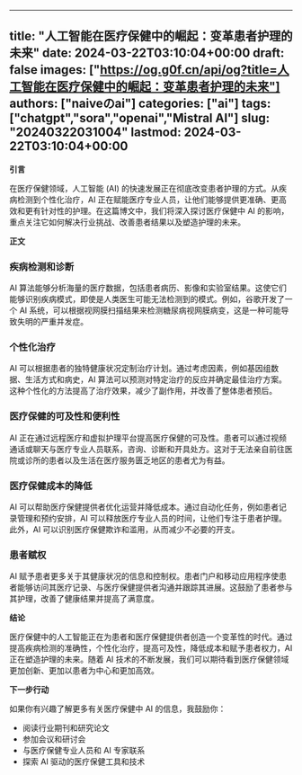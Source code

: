 
---
title: "人工智能在医疗保健中的崛起：变革患者护理的未来"
date: 2024-03-22T03:10:04+00:00
draft: false
images: ["https://og.g0f.cn/api/og?title=人工智能在医疗保健中的崛起：变革患者护理的未来"]
authors: ["naiveのai"]
categories: ["ai"]
tags: ["chatgpt","sora","openai","Mistral AI"]
slug: "20240322031004"
lastmod: 2024-03-22T03:10:04+00:00
---
**引言**

在医疗保健领域，人工智能 (AI) 的快速发展正在彻底改变患者护理的方式。从疾病检测到个性化治疗，AI 正在赋能医疗专业人员，让他们能够提供更准确、更高效和更有针对性的护理。在这篇博文中，我们将深入探讨医疗保健中 AI 的影响，重点关注它如何解决行业挑战、改善患者结果以及塑造护理的未来。

**正文**

### 疾病检测和诊断

AI 算法能够分析海量的医疗数据，包括患者病历、影像和实验室结果。这使它们能够识别疾病模式，即使是人类医生可能无法检测到的模式。例如，谷歌开发了一个 AI 系统，可以根据视网膜扫描结果来检测糖尿病视网膜病变，这是一种可能导致失明的严重并发症。

### 个性化治疗

AI 可以根据患者的独特健康状况定制治疗计划。通过考虑因素，例如基因组数据、生活方式和病史，AI 算法可以预测对特定治疗的反应并确定最佳治疗方案。这种个性化的方法提高了治疗效果，减少了副作用，并改善了整体患者预后。

### 医疗保健的可及性和便利性

AI 正在通过远程医疗和虚拟护理平台提高医疗保健的可及性。患者可以通过视频通话或聊天与医疗专业人员联系，咨询、诊断和开具处方。这对于无法亲自前往医院或诊所的患者以及生活在医疗服务匮乏地区的患者尤为有益。

### 医疗保健成本的降低

AI 可以帮助医疗保健提供者优化运营并降低成本。通过自动化任务，例如患者记录管理和预约安排，AI 可以释放医疗专业人员的时间，让他们专注于患者护理。此外，AI 可以识别医疗保健欺诈和滥用，从而减少不必要的开支。

### 患者赋权

AI 赋予患者更多关于其健康状况的信息和控制权。患者门户和移动应用程序使患者能够访问其医疗记录、与医疗保健提供者沟通并跟踪其进展。这鼓励了患者参与其护理，改善了健康结果并提高了满意度。

**结论**

医疗保健中的人工智能正在为患者和医疗保健提供者创造一个变革性的时代。通过提高疾病检测的准确性，个性化治疗，提高可及性，降低成本和赋予患者权力，AI 正在塑造护理的未来。随着 AI 技术的不断发展，我们可以期待看到医疗保健领域更加创新、更加以患者为中心和更加高效。

**下一步行动**

如果你有兴趣了解更多有关医疗保健中 AI 的信息，我鼓励你：

- 阅读行业期刊和研究论文
- 参加会议和研讨会
- 与医疗保健专业人员和 AI 专家联系
- 探索 AI 驱动的医疗保健工具和技术